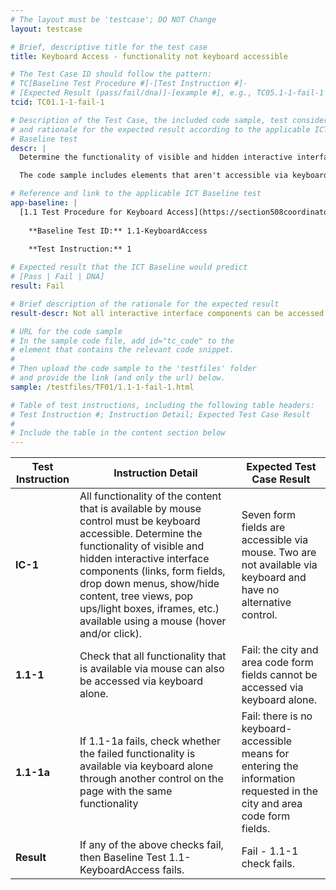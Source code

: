 ```yaml
---
# The layout must be 'testcase'; DO NOT Change
layout: testcase

# Brief, descriptive title for the test case
title: Keyboard Access - functionality not keyboard accessible

# The Test Case ID should follow the pattern: 
# TC[Baseline Test Procedure #]-[Test Instruction #]-
# [Expected Result (pass/fail/dna)]-[example #], e.g., TC05.1-1-fail-1
tcid: TC01.1-1-fail-1

# Description of the Test Case, the included code sample, test considerations,
# and rationale for the expected result according to the applicable ICT
# Baseline test
descr: |
  Determine the functionality of visible and hidden interactive interface components (links, form fields, drop down menus, show/hide content, tree views, pop ups/light boxes, iframes, etc.) available using a mouse (hover and/or click). Can they also be accessed and executed using only a keyboard?

  The code sample includes elements that aren't accessible via keyboard and have no alternative on the page that is keyboard accessible. A successful test should identify a failure against Baseline 1. Keyboard Accessible.

# Reference and link to the applicable ICT Baseline test
app-baseline: |
  [1.1 Test Procedure for Keyboard Access](https://section508coordinators.github.io/ICTTestingBaseline/01Keyboard.html#11-test-procedure-for-keyboard-access)
  
    **Baseline Test ID:** 1.1-KeyboardAccess
    
    **Test Instruction:** 1

# Expected result that the ICT Baseline would predict
# [Pass | Fail | DNA]
result: Fail

# Brief description of the rationale for the expected result
result-descr: Not all interactive interface components can be accessed by keyboard or have an alternative control on the page with the same funtionality that is available by keyboard. Specifically, the city and area code form fields have a tabindex of -1 and their functionality is not available elsewhere on the page.

# URL for the code sample
# In the sample code file, add id="tc_code" to the 
# element that contains the relevant code snippet.
#
# Then upload the code sample to the 'testfiles' folder 
# and provide the link (and only the url) below.
sample: /testfiles/TF01/1.1-1-fail-1.html

# Table of test instructions, including the following table headers: 
# Test Instruction #; Instruction Detail; Expected Test Case Result
#
# Include the table in the content section below
---
```

| Test Instruction | Instruction Detail | Expected Test Case Result |
|------------------|--------------------|---------------------------|
| **IC-1** | All functionality of the content that is available by mouse control must be keyboard accessible. Determine the functionality of visible and hidden interactive interface components (links, form fields, drop down menus, show/hide content, tree views, pop ups/light boxes, iframes, etc.) available using a mouse (hover and/or click). | Seven form fields are accessible via mouse. Two are not available via keyboard and have no alternative control. | 
| **1.1-1** | Check that all functionality that is available via mouse can also be accessed via keyboard alone. | Fail: the city and area code form fields cannot be accessed via keyboard alone. |
| **1.1-1a** | If 1.1-1a fails, check whether the failed functionality is available via keyboard alone through another control on the page with the same functionality | Fail: there is no keyboard-accessible means for entering the information requested in the city and area code form fields. |
| **Result** | If any of the above checks fail, then Baseline Test 1.1-KeyboardAccess fails. | Fail - 1.1-1 check fails. |
